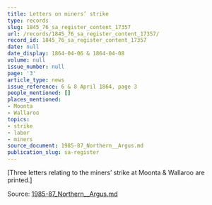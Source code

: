 ```yaml
---
title: Letters on miners’ strike
type: records
slug: 1845_76_sa_register_content_17357
url: /records/1845_76_sa_register_content_17357/
record_id: 1845_76_sa_register_content_17357
date: null
date_display: 1864-04-06 & 1864-04-08
volume: null
issue_number: null
page: '3'
article_type: news
issue_reference: 6 & 8 April 1864, page 3
people_mentioned: []
places_mentioned:
- Moonta
- Wallaroo
topics:
- strike
- labor
- miners
source_document: 1985-87_Northern__Argus.md
publication_slug: sa-register
---
```


[Three letters relating to the miners’ strike at Moonta & Wallaroo are printed.]

Source: [1985-87_Northern__Argus.md](/downloads/markdown/1985-87_Northern__Argus.md)
